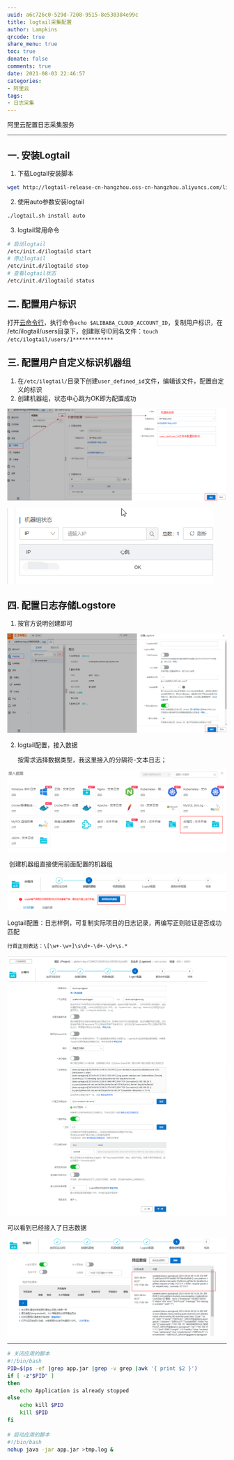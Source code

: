 ```yaml
---
uuid: a6c726c0-529d-7208-9515-8e530384e99c
title: logtail采集配置
author: Lampkins
qrcode: true
share_menu: true
toc: true
donate: false
comments: true
date: 2021-08-03 22:46:57
categories:
- 阿里云
tags:
- 日志采集
---
```


阿里云配置日志采集服务

---

## 一. 安装Logtail

1. 下载Logtail安装脚本

```bash
wget http://logtail-release-cn-hangzhou.oss-cn-hangzhou.aliyuncs.com/linux64/logtail.sh -O logtail.sh;chmod 755 logtail.sh
```

2. 使用auto参数安装logtail

```bash
./logtail.sh install auto
```

3. logtail常用命令

```bash
# 启动logtail
/etc/init.d/ilogtaild start
# 停止logtail
/etc/init.d/ilogtaild stop
# 查看logtail状态
/etc/init.d/ilogtaild status

```

## 二. 配置用户标识

打开[云命令行](https://shell.aliyun.com/?spm=a2c4g.11186623.2.10.56471727wJd6GR)，执行命令`echo $ALIBABA_CLOUD_ACCOUNT_ID`，复制用户标识，在 /etc/ilogtail/users目录下，创建账号ID同名文件：`touch /etc/ilogtail/users/1*************`

## 三. 配置用户自定义标识机器组

1. 在`/etc/ilogtail/`目录下创建`user_defined_id`文件，编辑该文件，配置自定义的标识
2. 创建机器组，状态中心跳为OK即为配置成功

![image-20210803235223988](logtail采集配置/image-20210803235223988.png)

![image-20210803235353431](logtail采集配置/image-20210803235353431.png)

## 四. 配置日志存储Logstore

1. 按官方说明创建即可

![image-20210803235841584](logtail采集配置/image-20210803235841584.png)

2. logtail配置，接入数据

   按需求选择数据类型，我这里接入的分隔符-文本日志；

![image-20210804000219705](logtail采集配置/image-20210804000219705.png)

​	创建机器组直接使用前面配置的机器组

![image-20210804000411775](logtail采集配置/image-20210804000411775.png)

​	Logtail配置：日志样例，可复制实际项目的日志记录，再编写正则验证是否成功匹配

```
行首正则表达：\[\w+-\w+]\s\d+-\d+-\d+\s.*
```

![image-20210804002203581](logtail采集配置/image-20210804002203581.png)

可以看到已经接入了日志数据

![image-20210804003003880](logtail采集配置/image-20210804003003880.png)

-----------------------------------------------------

```bash
# 关闭应用的脚本
#!/bin/bash
PID=$(ps -ef |grep app.jar |grep -v grep |awk '{ print $2 }')
if [ -z"$PID" ]
then
    echo Application is already stopped
else
    echo kill $PID
    kill $PID
fi

# 启动应用的脚本
#!/bin/bash
nohup java -jar app.jar >tmp.log &
```

<script>
    let imgs = document.getElementsByTagName('img');
    for (let img of imgs) {
        img.setAttribute('class', 'fancybox');
    }
</script>